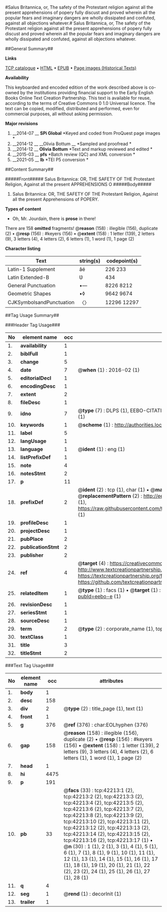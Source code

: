 #Salus Britannica, or, The safety of the Protestant religion against all the present apprehensions of popery fully discust and proved wherein all the popular fears and imaginary dangers are wholly dissipated and confuted, against all objections whatever.#
Salus Britannica, or, The safety of the Protestant religion against all the present apprehensions of popery fully discust and proved wherein all the popular fears and imaginary dangers are wholly dissipated and confuted, against all objections whatever.

##General Summary##

**Links**

[TCP catalogue](http://www.ota.ox.ac.uk/tcp/)  • 
[HTML](http://tei.it.ox.ac.uk/tcp/Texts-HTML/free/A61/A61216.html)  • 
[EPUB](http://tei.it.ox.ac.uk/tcp/Texts-EPUB/free/A61/A61216.epub) • 
[Page images (Historical Texts)](https://historicaltexts.jisc.ac.uk/eebo-9011766e)

**Availability**

This keyboarded and encoded edition of the work described above is co-owned by the
    institutions providing financial support to the Early English Books Online Text Creation
    Partnership. This text is available for reuse, according to the terms of  Creative Commons 0 1.0 Universal
    licence. The text can be copied, modified, distributed and performed, even for commercial
    purposes, all without asking permission.

**Major revisions**

1. __2014-07 __ __SPi Global__ *Keyed and coded from ProQuest page images *
1. __2014-12 __ __Olivia Bottum __ *Sampled and proofread *
1. __2014-12 __ __Olivia Bottum__ *Text and markup reviewed and edited *
1. __2015-03 __ __pfs__ *Batch review (QC) and XML conversion *
1. __2021-05 __ __lb__ *TEI P5 conversion *

##Content Summary##

#####Front#####
Salus Britannica: OR, THE SAFETY OF THE Protestant Religion, Against all the present APPREHENSIONS O
#####Body#####

1. Salus Britannica: OR, THE SAFETY OF THE Protestant Religion, Against all the present Apprehensions of POPERY.

**Types of content**

  * Oh, Mr. Jourdain, there is **prose** in there!

There are 158 **omitted** fragments! 
 @__reason__ (158) : illegible (156), duplicate (2)  •  @__resp__ (156) : #keyers (156)  •  @__extent__ (158) : 1 letter (139), 2 letters (9), 3 letters (4), 4 letters (2), 6 letters (1), 1 word (1), 1 page (2)

**Character listing**


|Text|string(s)|codepoint(s)|
|---|---|---|
|Latin-1 Supplement|âé|226 233|
|Latin Extended-B|Ʋ|434|
|General Punctuation|•—|8226 8212|
|Geometric Shapes|▪◊|9642 9674|
|CJKSymbolsandPunctuation|〈〉|12296 12297|

##Tag Usage Summary##

###Header Tag Usage###

|No|element name|occ|attributes|
|---|---|---|---|
|1.|__availability__|1||
|2.|__biblFull__|1||
|3.|__change__|5||
|4.|__date__|7| @__when__ (1) : 2016-02 (1)|
|5.|__editorialDecl__|1||
|6.|__encodingDesc__|1||
|7.|__extent__|2||
|8.|__fileDesc__|1||
|9.|__idno__|7| @__type__ (7) : DLPS (1), EEBO-CITATION (1), VID (1), EEBO-PROQUEST (1), STC (2), OCLC (1)|
|10.|__keywords__|1| @__scheme__ (1) : http://authorities.loc.gov/ (1)|
|11.|__label__|5||
|12.|__langUsage__|1||
|13.|__language__|1| @__ident__ (1) : eng (1)|
|14.|__listPrefixDef__|1||
|15.|__note__|4||
|16.|__notesStmt__|2||
|17.|__p__|11||
|18.|__prefixDef__|2| @__ident__ (2) : tcp (1), char (1)  •  @__matchPattern__ (2) : ([0-9\-]+):([0-9IVX]+) (1), (.+) (1)  •  @__replacementPattern__ (2) : http://eebo.chadwyck.com/downloadtiff?vid=$1&page=$2 (1), https://raw.githubusercontent.com/textcreationpartnership/Texts/master/tcpchars.xml#$1 (1)|
|19.|__profileDesc__|1||
|20.|__projectDesc__|1||
|21.|__pubPlace__|2||
|22.|__publicationStmt__|2||
|23.|__publisher__|2||
|24.|__ref__|4| @__target__ (4) : https://creativecommons.org/publicdomain/zero/1.0/ (1), http://www.textcreationpartnership.org/docs/. (1), https://textcreationpartnership.org/faq/#faq05 (1), https://github.com/textcreationpartnership (1)|
|25.|__relatedItem__|1| @__type__ (1) : facs (1)  •  @__target__ (1) : https://data.historicaltexts.jisc.ac.uk/view?pubId=eebo-e (1)|
|26.|__revisionDesc__|1||
|27.|__seriesStmt__|1||
|28.|__sourceDesc__|1||
|29.|__term__|2| @__type__ (2) : corporate_name (1), topical_term (1)|
|30.|__textClass__|1||
|31.|__title__|3||
|32.|__titleStmt__|2||


###Text Tag Usage###

|No|element name|occ|attributes|
|---|---|---|---|
|1.|__body__|1||
|2.|__desc__|158||
|3.|__div__|2| @__type__ (2) : title_page (1), text (1)|
|4.|__front__|1||
|5.|__g__|376| @__ref__ (376) : char:EOLhyphen (376)|
|6.|__gap__|158| @__reason__ (158) : illegible (156), duplicate (2)  •  @__resp__ (156) : #keyers (156)  •  @__extent__ (158) : 1 letter (139), 2 letters (9), 3 letters (4), 4 letters (2), 6 letters (1), 1 word (1), 1 page (2)|
|7.|__head__|1||
|8.|__hi__|4475||
|9.|__p__|191||
|10.|__pb__|33| @__facs__ (33) : tcp:42213:1 (2), tcp:42213:2 (2), tcp:42213:3 (2), tcp:42213:4 (2), tcp:42213:5 (2), tcp:42213:6 (2), tcp:42213:7 (2), tcp:42213:8 (2), tcp:42213:9 (2), tcp:42213:10 (2), tcp:42213:11 (2), tcp:42213:12 (2), tcp:42213:13 (2), tcp:42213:14 (2), tcp:42213:15 (2), tcp:42213:16 (2), tcp:42213:17 (1)  •  @__n__ (30) : 1 (1), 2 (1), 3 (1), 4 (1), 5 (1), 6 (1), 7 (1), 8 (1), 9 (1), 10 (1), 11 (1), 12 (1), 13 (1), 14 (1), 15 (1), 16 (1), 17 (1), 18 (1), 19 (1), 20 (1), 21 (1), 22 (2), 23 (2), 24 (1), 25 (1), 26 (1), 27 (1), 28 (1)|
|11.|__q__|4||
|12.|__seg__|1| @__rend__ (1) : decorInit (1)|
|13.|__trailer__|1||
